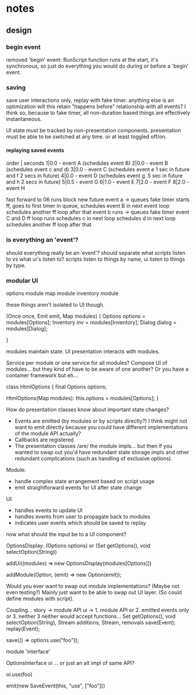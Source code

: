 # notes

## design

### begin event
removed 'begin' event: RunScript function runs at the start, it's synchronous,
so just do everything you would do during or before a 'begin' event.

### saving
save user interactions only, replay with fake timer. anything else is an optimization
will this retain "happens before" relationship with all events? I think so, because to fake timer, all non-duration based things are effectively instantaneous.

UI state must be tracked by non-presentation components.
presentation must be able to be switched at any time. or at least toggled off/on.

#### replaying saved events
order | seconds
1|0.0 - event A (schedules event B)
2|0.0 - event B (schedules event c and d)
3|0.0 - event C (schedules event e 1 sec in future and f 2 secs in future)
4|0.0 - event D (schedules event g .5 sec in future and h 2 secs in future)
5|0.5 - event G
6|1.0 - event E
7|2.0 - event F
8|2.0 - event H

fast forward to 06
runs block
new future event a -> queues fake timer
starts ff, goes to first timer in queue,
schedules event B in next event loop
schedules another ff loop after that
event b runs -> queues fake timer event C and D
ff loop runs
schedules c in next loop
schedules d in next loop
schedules another ff loop after that

### is everything an 'event'?
should everything really be an 'event'? should separate what scripts listen to
vs what ui's listen to? scripts listen to things by name, ui listen to things
by type.

### modular UI
options module
map module
inventory module

these things aren't isolated to UI though.

(Once once, Emit emit, Map modules) {
  Options options = modules[Options];
  Inventory inv = modules[Inventory];
  Dialog dialog = modules[Dialog];

}

modules maintain state. UI presentation interacts with modules.

Service per module or one service for all modules?
Compose UI of modules... but they kind of have to be aware of one another?
Or you have a container framework but eh...

class HtmlOptions {
  final Options options;

  HtmlOptions(Map modules): this.options = modules[Options];
}

How do presentation classes know about important state changes?
- Events are emitted (by modules or by scripts directly?)
  I think might not want to emit directly because you could have different
  implementations of the module API actually?
- Callbacks are registered
- The presentation classes /are/ the module impls... but then if you wanted to
  swap out you'd have redundant state storage impls and other redundant
  complications (such as handling of exclusive options).

Module:
- handle complex state arrangement based on script usage
- emit straightforward events for UI after state change

UI:
- handles events to update UI
- handles events from user to propagate back to modules
- indicates user events which should be saved to replay

now what should the input be to a UI component?

OptionsDisplay:
(Options options)
or
(Set<String> getOptions(), void selectOption(String))

addUi((modules) => new OptionsDisplay(modules[Options]))

addModule(Option, (emit) => new Option(emit));

Would you ever want to swap out module implementations? (Maybe not even testing?)
Mainly just want to be able to swap out UI layer.
(So could define modules with script).

Coupling...
story -> module API
ui -> 1. module API or 2. emitted events only or 3. neither
3 neither would accept functions...
Set<String> getOptions(), void selectOption(String),
Stream<Event> additions, Stream<Event>, removals
save(Event);
replay(Event);


save(() => options.use("foo"));

module 'interface'

OptionsInterface oi ... or just an alt impl of same API?

oi.use(foo)

emit(new SaveEvent(this, "use", ["foo"]))
